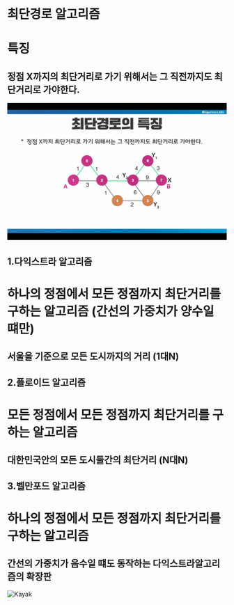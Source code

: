 최단경로 알고리즘
=============
# 특징
## 정점 X까지의 최단거리로 가기 위해서는 그 직전까지도 최단거리로 가야한다.
![](./nearestDistance.png "")

1.다익스트라 알고리즘
--------------------
 # 하나의 정점에서 모든 정점까지 최단거리를 구하는 알고리즘 (간선의 가중치가 양수일 떄만)
## 서울을 기준으로 모든 도시까지의 거리 (1대N)

2.플로이드 알고리즘
--------------------
# 모든 정점에서 모든 정점까지 최단거리를 구하는 알고리즘
## 대한민국안의 모든 도시들간의 최단거리 (N대N)

3.벨만포드 알고리즘
-------------------
# 하나의 정점에서 모든 정점까지 최단거리를 구하는 알고리즘
## 간선의 가중치가 음수일 떄도 동작하는 다익스트라알고리즘의 확장판



![Kayak][logo]

[logo]: http://www.gstatic.com/webp/gallery/2.jpg "To go kayaking."
